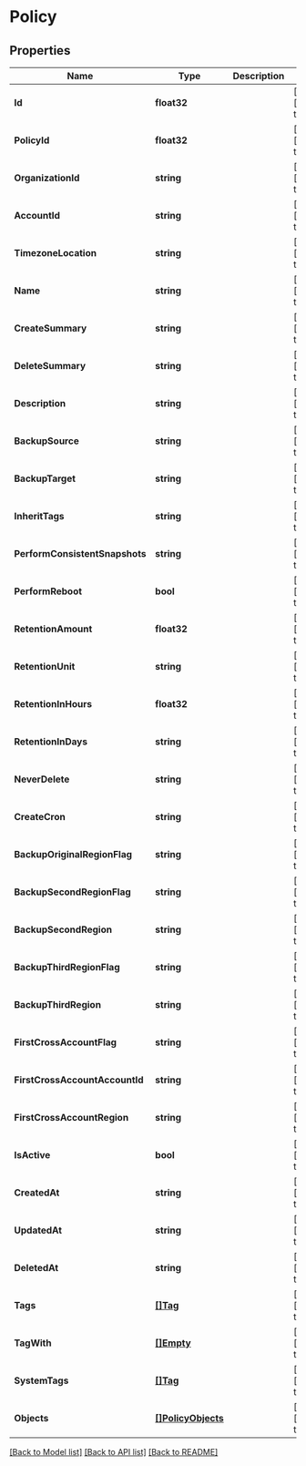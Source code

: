 # Policy

## Properties
Name | Type | Description | Notes
------------ | ------------- | ------------- | -------------
**Id** | **float32** |  | [optional] [default to null]
**PolicyId** | **float32** |  | [optional] [default to null]
**OrganizationId** | **string** |  | [optional] [default to null]
**AccountId** | **string** |  | [optional] [default to null]
**TimezoneLocation** | **string** |  | [optional] [default to null]
**Name** | **string** |  | [optional] [default to null]
**CreateSummary** | **string** |  | [optional] [default to null]
**DeleteSummary** | **string** |  | [optional] [default to null]
**Description** | **string** |  | [optional] [default to null]
**BackupSource** | **string** |  | [optional] [default to null]
**BackupTarget** | **string** |  | [optional] [default to null]
**InheritTags** | **string** |  | [optional] [default to null]
**PerformConsistentSnapshots** | **string** |  | [optional] [default to null]
**PerformReboot** | **bool** |  | [optional] [default to null]
**RetentionAmount** | **float32** |  | [optional] [default to null]
**RetentionUnit** | **string** |  | [optional] [default to null]
**RetentionInHours** | **float32** |  | [optional] [default to null]
**RetentionInDays** | **string** |  | [optional] [default to null]
**NeverDelete** | **string** |  | [optional] [default to null]
**CreateCron** | **string** |  | [optional] [default to null]
**BackupOriginalRegionFlag** | **string** |  | [optional] [default to null]
**BackupSecondRegionFlag** | **string** |  | [optional] [default to null]
**BackupSecondRegion** | **string** |  | [optional] [default to null]
**BackupThirdRegionFlag** | **string** |  | [optional] [default to null]
**BackupThirdRegion** | **string** |  | [optional] [default to null]
**FirstCrossAccountFlag** | **string** |  | [optional] [default to null]
**FirstCrossAccountAccountId** | **string** |  | [optional] [default to null]
**FirstCrossAccountRegion** | **string** |  | [optional] [default to null]
**IsActive** | **bool** |  | [optional] [default to null]
**CreatedAt** | **string** |  | [optional] [default to null]
**UpdatedAt** | **string** |  | [optional] [default to null]
**DeletedAt** | **string** |  | [optional] [default to null]
**Tags** | [**[]Tag**](Tag.md) |  | [optional] [default to null]
**TagWith** | [**[]Empty**](empty.md) |  | [optional] [default to null]
**SystemTags** | [**[]Tag**](Tag.md) |  | [optional] [default to null]
**Objects** | [**[]PolicyObjects**](Policy_objects.md) |  | [optional] [default to null]

[[Back to Model list]](../README.md#documentation-for-models) [[Back to API list]](../README.md#documentation-for-api-endpoints) [[Back to README]](../README.md)


